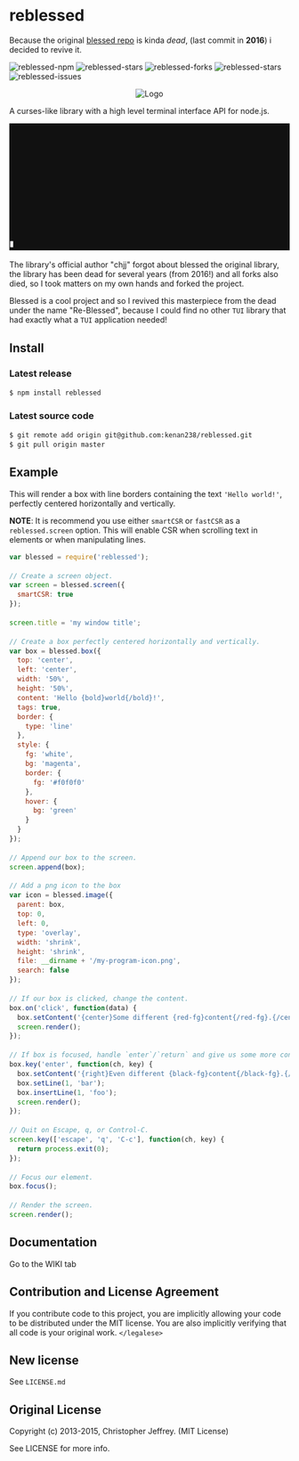 # reblessed

Because the original [blessed repo](https://github.com/chjj/blessed) is kinda _dead_, (last commit in **2016**) i decided to revive it.

![reblessed-npm](https://img.shields.io/static/v1?label=npm&message=reblessed%20on%20npm&color=orange&link=https://www.npmjs.com/package/reblessed)
![reblessed-stars](https://img.shields.io/github/stars/kenan238/reblessed)
![reblessed-forks](https://img.shields.io/github/forks/kenan238/reblessed)
![reblessed-stars](https://img.shields.io/github/license/kenan238/reblessed)
![reblessed-issues](https://img.shields.io/github/issues/kenan238/reblessed)

<p align="center">
  <img src="https://github.com/kenan238/reblessed/blob/master/reblessed-logo.png" alt="Logo" width="300" height="300"/>
</p>

A curses-like library with a high level terminal interface API for node.js.

![reblessed](https://raw.githubusercontent.com/chjj/blessed/master/img/v0.1.0-3.gif)

The library's official author "chjj" forgot about blessed the original
library, the library has been dead for several years (from 2016!) and
all forks also died, so I took matters on my own hands and forked the project.

Blessed is a cool project and so I revived this masterpiece from the dead
under the name "Re-Blessed", because I could find no other `TUI` library that
had exactly what a `TUI` application needed!

## Install

### Latest release
``` bash
$ npm install reblessed
```
### Latest source code
``` bash
$ git remote add origin git@github.com:kenan238/reblessed.git
$ git pull origin master
```


## Example

This will render a box with line borders containing the text `'Hello world!'`,
perfectly centered horizontally and vertically.

__NOTE__: It is recommend you use either `smartCSR` or `fastCSR` as a
`reblessed.screen` option. This will enable CSR when scrolling text in elements
or when manipulating lines.

``` js
var blessed = require('reblessed');

// Create a screen object.
var screen = blessed.screen({
  smartCSR: true
});

screen.title = 'my window title';

// Create a box perfectly centered horizontally and vertically.
var box = blessed.box({
  top: 'center',
  left: 'center',
  width: '50%',
  height: '50%',
  content: 'Hello {bold}world{/bold}!',
  tags: true,
  border: {
    type: 'line'
  },
  style: {
    fg: 'white',
    bg: 'magenta',
    border: {
      fg: '#f0f0f0'
    },
    hover: {
      bg: 'green'
    }
  }
});

// Append our box to the screen.
screen.append(box);

// Add a png icon to the box
var icon = blessed.image({
  parent: box,
  top: 0,
  left: 0,
  type: 'overlay',
  width: 'shrink',
  height: 'shrink',
  file: __dirname + '/my-program-icon.png',
  search: false
});

// If our box is clicked, change the content.
box.on('click', function(data) {
  box.setContent('{center}Some different {red-fg}content{/red-fg}.{/center}');
  screen.render();
});

// If box is focused, handle `enter`/`return` and give us some more content.
box.key('enter', function(ch, key) {
  box.setContent('{right}Even different {black-fg}content{/black-fg}.{/right}\n');
  box.setLine(1, 'bar');
  box.insertLine(1, 'foo');
  screen.render();
});

// Quit on Escape, q, or Control-C.
screen.key(['escape', 'q', 'C-c'], function(ch, key) {
  return process.exit(0);
});

// Focus our element.
box.focus();

// Render the screen.
screen.render();
```

## Documentation
Go to the WIKI tab


## Contribution and License Agreement

If you contribute code to this project, you are implicitly allowing your code
to be distributed under the MIT license. You are also implicitly verifying that
all code is your original work. `</legalese>`


## New license
See `LICENSE.md`

## Original License

Copyright (c) 2013-2015, Christopher Jeffrey. (MIT License)

See LICENSE for more info.

[slap]: https://github.com/slap-editor/slap
[contrib]: https://github.com/yaronn/blessed-contrib
[termui]: https://github.com/gizak/termui
[curses]: https://en.wikipedia.org/wiki/Curses_(programming_library)
[ncurses]: https://en.wikipedia.org/wiki/Ncurses
[urwid]: http://urwid.org/reference/index.html
[curses-ui]: http://search.cpan.org/~mdxi/Curses-UI-0.9609/lib/Curses/UI.pm
[termbox]: https://github.com/nsf/termbox-go
[ttystudio]: https://github.com/chjj/ttystudio#choosing-a-new-font-for-your-terminal-recording
